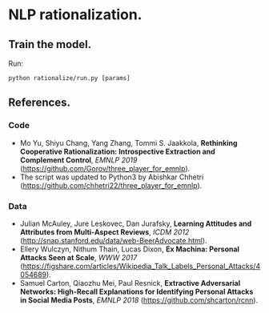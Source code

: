 # NLP rationalization.

## Train the model.
Run:
```
python rationalize/run.py [params]
```

## References.

### Code
- Mo Yu, Shiyu Chang, Yang Zhang, Tommi S. Jaakkola, **Rethinking Cooperative Rationalization: Introspective Extraction and Complement Control**, *EMNLP 2019* (https://github.com/Gorov/three_player_for_emnlp).
- The script was updated to Python3 by Abishkar Chhetri (https://github.com/chhetri22/three_player_for_emnlp).

### Data
- Julian McAuley, Jure Leskovec, Dan Jurafsky, **Learning Attitudes and Attributes from Multi-Aspect Reviews**, *ICDM 2012* (http://snap.stanford.edu/data/web-BeerAdvocate.html).
- Ellery Wulczyn, Nithum Thain, Lucas Dixon, **Ex Machina: Personal Attacks Seen at Scale**, *WWW 2017* (https://figshare.com/articles/Wikipedia_Talk_Labels_Personal_Attacks/4054689).
- Samuel Carton, Qiaozhu Mei, Paul Resnick, **Extractive Adversarial Networks: High-Recall Explanations for Identifying Personal Attacks in Social Media Posts**, *EMNLP 2018* (https://github.com/shcarton/rcnn).
